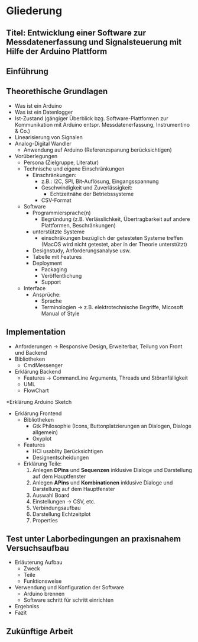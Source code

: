 Gliederung
==

Titel: Entwicklung einer Software zur Messdatenerfassung und Signalsteuerung mit Hilfe der Arduino Plattform
--

Einführung
--
Theorethische Grundlagen
--
  * Was ist ein Arduino
  * Was ist ein Datenlogger
  * Ist-Zustand (gängiger Überblick bzg. Software-Plattformen zur Kommunikation mit Arduino entspr. Messdatenerfassung, Instrumentino & Co.)
  * Linearisierung von Signalen
  * Analog-Digital Wandler
    * Anwendung auf Arduino (Referenzspanung berücksichtigen)
* Vorüberlegungen
  * Persona (Zielgruppe, Literatur)
  * Technische und eigene Einschränkungen
    * Einschränkungen:
      * z.B.: I2C, SPI, Bit-Auflösung, Eingangsspannung
      * Geschwindigkeit und Zuverlässigkeit:
        * Echtzeitnähe der Betriebssysteme
      * CSV-Format
  * Software
    * Programmiersprache(n)
      * Begründung (z.B. Verlässlichkeit, Übertragbarkeit auf andere Plattformen, Beschränkungen)
    * unterstützte Systeme
      * einschräkungen bezüglich der getesteten Systeme treffen (MacOS wird nicht getestet, aber in der Theorie unterstützt)
    * Designstudy, Anforderungsanalyse usw.
    * Tabelle mit Features
    * Deployment
      * Packaging
      * Veröffentlichung
      * Support
  * Interface
    * Ansprüche:
      * Sprache
      * Terminologien -> z.B. elektrotechnische Begriffe, Micosoft Manual of Style

Implementation
--
* Anforderungen -> Responsive Design, Erweiterbar, Teilung von Front und Backend
* Bibliotheken
  * CmdMessenger
* Erklärung Backend
  * Features -> CommandLine Arguments, Threads und Störanfälligkeit
  * UML
  * FlowChart


*Erklärung Arduino Sketch

* Erklärung Frontend
  * Bibliotheken
    * Gtk Philosophie (Icons, Buttonplatzierungen an Dialogen, Dialoge allgemein)
    * Oxyplot
  * Features
    * HCI usablity Berücksichtigen
    * Designentscheidungen
  * Erklärung Teile:
    1. Anlegen **DPins** und **Sequenzen** inklusive Dialoge und Darstellung auf dem Hauptfenster
    2. Anlegen **APins** und **Kombinationen** inklusive Dialoge und Darstellung auf dem Hauptfenster
    3. Auswahl Board
    4. Einstellungen -> CSV, etc.
    5. Verbindungsaufbau
    6. Darstellung Echtzeitplot
    7. Properties

Test unter Laborbedingungen an praxisnahem Versuchsaufbau
--
* Erläuterung Aufbau
  * Zweck
  * Teile
  * Funktionsweise
* Verwendung und Konfiguration der Software
  * Arduino brennen
  * Software schritt für schritt einrichten
* Ergebniss
* Fazit


Zukünftige Arbeit
--
